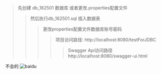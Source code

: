 >先创建 db_162501 数据库 或者更改.properties配置文件
>>然后执行db_162501.sql 插入数据表
>>>更改properties配置文件数据库账号密码
>>>>项目访问路径: 
http://localhost:8080/testForJDBC
>>>>>Swagger Api访问路径 
http://localhost:8080/swagger-ui.html


不会的
![baidu](http://www.baidu.com/img/bdlogo.gif "百度logo")  